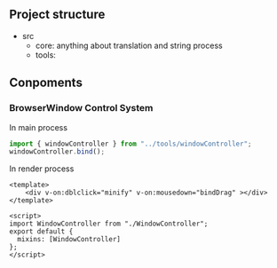 ## Project structure
- src
    - core: anything about translation and string process
    - tools:


## Conpoments
### BrowserWindow Control System
In main process
```ts
import { windowController } from "../tools/windowController";
windowController.bind();
```
In render process

```vue
<template>
    <div v-on:dblclick="minify" v-on:mousedown="bindDrag" ></div>
</template>

<script>
import WindowController from "./WindowController";
export default {
  mixins: [WindowController]
};
</script>
```



